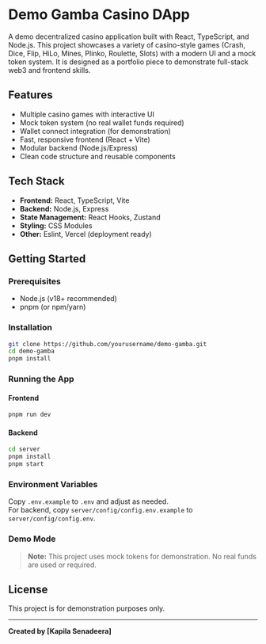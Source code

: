 # Demo Gamba Casino DApp

A demo decentralized casino application built with React, TypeScript, and Node.js. This project showcases a variety of casino-style games (Crash, Dice, Flip, HiLo, Mines, Plinko, Roulette, Slots) with a modern UI and a mock token system. It is designed as a portfolio piece to demonstrate full-stack web3 and frontend skills.

## Features

-  Multiple casino games with interactive UI
-  Mock token system (no real wallet funds required)
-  Wallet connect integration (for demonstration)
-  Fast, responsive frontend (React + Vite)
-  Modular backend (Node.js/Express)
-  Clean code structure and reusable components

## Tech Stack

- **Frontend:** React, TypeScript, Vite
- **Backend:** Node.js, Express
- **State Management:** React Hooks, Zustand
- **Styling:** CSS Modules
- **Other:** Eslint, Vercel (deployment ready)

## Getting Started

### Prerequisites

- Node.js (v18+ recommended)
- pnpm (or npm/yarn)

### Installation

```bash
git clone https://github.com/yourusername/demo-gamba.git
cd demo-gamba
pnpm install
```

### Running the App

#### Frontend

```bash
pnpm run dev
```

#### Backend

```bash
cd server
pnpm install
pnpm start
```

### Environment Variables

Copy `.env.example` to `.env` and adjust as needed.  
For backend, copy `server/config/config.env.example` to `server/config/config.env`.

### Demo Mode

> **Note:** This project uses mock tokens for demonstration. No real funds are used or required.



## License

This project is for demonstration purposes only.

---

**Created by [Kapila Senadeera]**  
